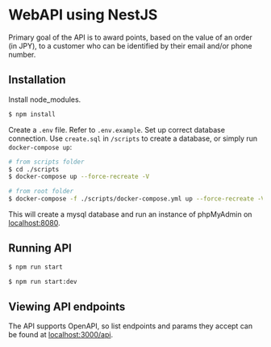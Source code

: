 # WebAPI using NestJS

Primary goal of the API is to award points, based on the value of an order (in JPY), to a customer who can be identified by their email and/or phone number.

## Installation

Install node_modules.
```bash
$ npm install
```

Create a `.env` file. Refer to `.env.example`. Set up correct database connection.
Use `create.sql` in `/scripts` to create a database, or simply run `docker-compose up`:

```bash
# from scripts folder
$ cd ./scripts
$ docker-compose up --force-recreate -V

# from root folder
$ docker-compose -f ./scripts/docker-compose.yml up --force-recreate -V
```

This will create a mysql database and run an instance of phpMyAdmin on [localhost:8080](http://localhost:8080/).

## Running API

```bash
$ npm run start

$ npm run start:dev
```

## Viewing API endpoints

The API supports OpenAPI, so list endpoints and params they accept can be found at [localhost:3000/api](http://localhost:3000/api).